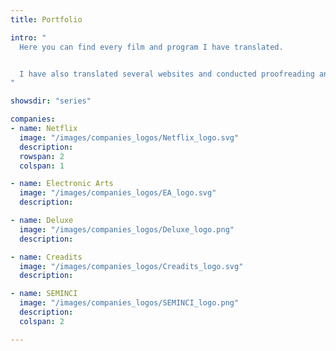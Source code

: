 ```yaml
---
title: Portfolio

intro: "
  Here you can find every film and program I have translated.


  I have also translated several websites and conducted proofreading and linguistic QC for various clients.
"

showsdir: "series"

companies:
- name: Netflix
  image: "/images/companies_logos/Netflix_logo.svg"
  description:
  rowspan: 2
  colspan: 1

- name: Electronic Arts
  image: "/images/companies_logos/EA_logo.svg"
  description:

- name: Deluxe
  image: "/images/companies_logos/Deluxe_logo.png"
  description:

- name: Creadits
  image: "/images/companies_logos/Creadits_logo.svg"
  description:

- name: SEMINCI
  image: "/images/companies_logos/SEMINCI_logo.png"
  description:
  colspan: 2

---
```

